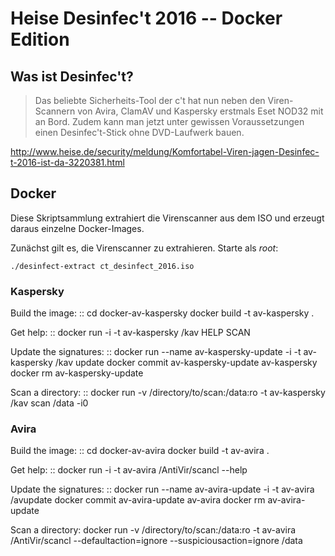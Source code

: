 # Heise Desinfec't 2016 -- Docker Edition

## Was ist Desinfec't?

> Das beliebte Sicherheits-Tool der c't hat nun neben den Viren-Scannern von Avira, ClamAV und Kaspersky erstmals Eset NOD32 mit an Bord. Zudem kann man jetzt unter gewissen Voraussetzungen einen Desinfec't-Stick ohne DVD-Laufwerk bauen. 

http://www.heise.de/security/meldung/Komfortabel-Viren-jagen-Desinfec-t-2016-ist-da-3220381.html

## Docker

Diese Skriptsammlung extrahiert die Virenscanner aus dem ISO und erzeugt daraus einzelne Docker-Images.

Zunächst gilt es, die Virenscanner zu extrahieren. Starte als *root*:

`./desinfect-extract ct_desinfect_2016.iso`

### Kaspersky

Build the image:
::
	cd docker-av-kaspersky
	docker build -t av-kaspersky .

Get help:
::
	docker run -i -t av-kaspersky /kav HELP SCAN

Update the signatures:
::
	docker run --name av-kaspersky-update -i -t av-kaspersky /kav update
	docker commit av-kaspersky-update av-kaspersky
	docker rm av-kaspersky-update

Scan a directory:
::
	docker run -v /directory/to/scan:/data:ro -t av-kaspersky /kav scan /data -i0

### Avira

Build the image:
::
	cd docker-av-avira
	docker build -t av-avira .

Get help:
::
	docker run -i -t av-avira /AntiVir/scancl --help

Update the signatures:
::
	docker run --name av-avira-update -i -t av-avira /avupdate
	docker commit av-avira-update av-avira
	docker rm av-avira-update

Scan a directory:
	docker run -v /directory/to/scan:/data:ro -t av-avira /AntiVir/scancl --defaultaction=ignore --suspiciousaction=ignore /data
